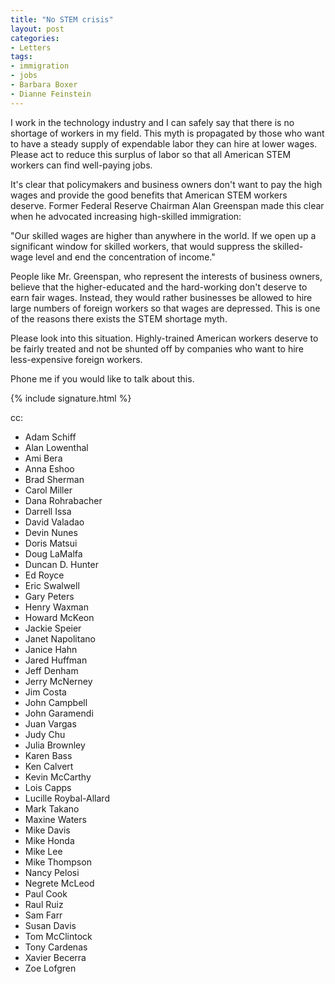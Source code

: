 ```yaml
---
title: "No STEM crisis"
layout: post
categories:
- Letters
tags:
- immigration
- jobs
- Barbara Boxer
- Dianne Feinstein
---
```


I work in the technology industry and I can safely say that there is no shortage of workers in my field. This myth is propagated by those who want to have a steady supply of expendable labor they can hire at lower wages. Please act to reduce this surplus of labor so that all American STEM workers can find well-paying jobs.

It's clear that policymakers and business owners don't want to pay the high wages and provide the good benefits that American STEM workers deserve. Former Federal Reserve Chairman Alan Greenspan made this clear when he advocated increasing high-skilled immigration:

"Our skilled wages are higher than anywhere in the world. If we open up a significant window for skilled workers, that would suppress the skilled-wage level and end the concentration of income."

People like Mr. Greenspan, who represent the interests of business owners, believe that the higher-educated and the hard-working don't deserve to earn fair wages. Instead, they would rather businesses be allowed to hire large numbers of foreign workers so that wages are depressed. This is one of the reasons there exists the STEM shortage myth.

Please look into this situation. Highly-trained American workers deserve to be fairly treated and not be shunted off by companies who want to hire less-expensive foreign workers.

Phone me if you would like to talk about this.

{% include signature.html %}

cc:

- Adam Schiff
- Alan Lowenthal
- Ami Bera
- Anna Eshoo
- Brad Sherman
- Carol Miller
- Dana Rohrabacher
- Darrell Issa
- David Valadao
- Devin Nunes
- Doris Matsui
- Doug LaMalfa
- Duncan D. Hunter
- Ed Royce
- Eric Swalwell
- Gary Peters
- Henry Waxman
- Howard McKeon
- Jackie Speier
- Janet Napolitano
- Janice Hahn
- Jared Huffman
- Jeff Denham
- Jerry McNerney
- Jim Costa
- John Campbell
- John Garamendi
- Juan Vargas
- Judy Chu
- Julia Brownley
- Karen Bass
- Ken Calvert
- Kevin McCarthy
- Lois Capps
- Lucille Roybal-Allard
- Mark Takano
- Maxine Waters
- Mike Davis
- Mike Honda
- Mike Lee
- Mike Thompson
- Nancy Pelosi
- Negrete McLeod
- Paul Cook
- Raul Ruiz
- Sam Farr
- Susan Davis
- Tom McClintock
- Tony Cardenas
- Xavier Becerra
- Zoe Lofgren
